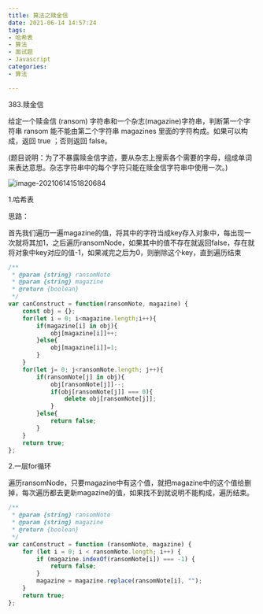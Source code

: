```yaml
---
title: 算法之赎金信
date: 2021-06-14 14:57:24
tags:
- 哈希表
- 算法
- 面试题
- Javascript
categories:
- 算法

---
```


383.赎金信

给定一个赎金信 (ransom) 字符串和一个杂志(magazine)字符串，判断第一个字符串 ransom 能不能由第二个字符串 magazines 里面的字符构成。如果可以构成，返回 true ；否则返回 false。

(题目说明：为了不暴露赎金信字迹，要从杂志上搜索各个需要的字母，组成单词来表达意思。杂志字符串中的每个字符只能在赎金信字符串中使用一次。)

![image-20210614151820684](D:\Blogs\NollieLeo.github.io\source\_posts\算法之赎金信\image-20210614151820684.png)

1.哈希表

思路：

首先我们遍历一遍magazine的值，将其中的字符当成key存入对象中，每出现一次就将其加1，之后遍历ransomNode，如果其中的值不存在就返回false，存在就将对象中key对应的值-1，如果减完之后为0，则删除这个key，直到遍历结束

```js
/**
 * @param {string} ransomNote
 * @param {string} magazine
 * @return {boolean}
 */
var canConstruct = function(ransomNote, magazine) {
    const obj = {};
    for(let i = 0; i<magazine.length;i++){
        if(magazine[i] in obj){
            obj[magazine[i]]++;
        }else{
            obj[magazine[i]]=1;
        }
    }
    for(let j= 0; j<ransomNote.length; j++){
        if(ransomNote[j] in obj){
            obj[ransomNote[j]]--;
            if(obj[ransomNote[j]] === 0){
                delete obj[ransomNote[j]];
            }
        }else{
            return false;
        }
    }
    return true;
};
```



2.一层for循环

遍历ransomNode，只要magazine中有这个值，就把magazine中的这个值给删掉，每次遍历都去更新magazine的值，如果找不到就说明不能构成，遍历结束。

```js
/**
 * @param {string} ransomNote
 * @param {string} magazine
 * @return {boolean}
 */
var canConstruct = function (ransomNote, magazine) {
    for (let i = 0; i < ransomNote.length; i++) {
        if (magazine.indexOf(ransomNote[i]) === -1) {
            return false;
        }
        magazine = magazine.replace(ransomNote[i], "");
    }
    return true;
};
```

